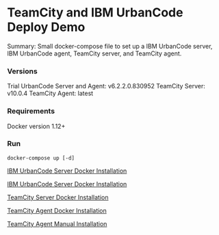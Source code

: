 # TeamCity and IBM UrbanCode Deploy Demo

Summary: Small docker-compose file to set up a IBM UrbanCode server, IBM UrbanCode agent, TeamCity server, and TeamCity agent.

### Versions
Trial UrbanCode Server and Agent: v6.2.2.0.830952
TeamCity Server: v10.0.4
TeamCity Agent: latest

### Requirements
Docker version 1.12+

### Run
`docker-compose up [-d]`

[IBM UrbanCode Server Docker Installation](https://hub.docker.com/r/ibmcom/ucds/)

[IBM UrbanCode Server Docker Installation](https://hub.docker.com/r/ibmcom/ucda/)

[TeamCity Server Docker Installation](https://hub.docker.com/r/jetbrains/teamcity-server/)

[TeamCity Agent Docker Installation](https://hub.docker.com/r/jetbrains/teamcity-agent/)

[TeamCity Agent Manual Installation](https://confluence.jetbrains.com/display/TCD10/Setting+up+and+Running+Additional+Build+Agents#SettingupandRunningAdditionalBuildAgents-InstallingAdditionalBuildAgents)
